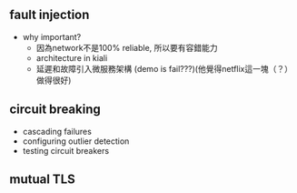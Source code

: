 ## fault injection
- why important?
  - 因為network不是100% reliable, 所以要有容錯能力
  - architecture in kiali
  - 延遲和故障引入微服務架構 (demo is fail???)(他覺得netflix這一塊（？）做得很好)



## circuit breaking
- cascading failures
- configuring outlier detection
- testing circuit breakers



## mutual TLS
